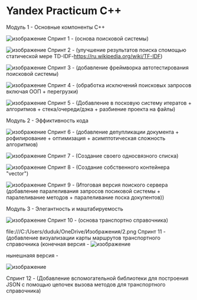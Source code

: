 # Yandex Practicum C++

Модуль 1 - Основные компоненты С++

![изображение](https://user-images.githubusercontent.com/110821533/235262881-bdfa2034-d4e5-4ab6-b034-5e8d2bba2bfc.png)
 Спринт 1 - (основа поисковой системы)
 
![изображение](https://user-images.githubusercontent.com/110821533/235262908-ff45f781-cb1e-4741-8c0c-1f81c7001825.png)
 Спринт 2 - (улучшение результатов поиска спомощью статической мере TD-IDF-https://ru.wikipedia.org/wiki/TF-IDF)
 
![изображение](https://user-images.githubusercontent.com/110821533/235262912-372f001c-0332-442b-8875-b24e135227a4.png)
 Спринт 3 - (добавление фреймворка автотестирования поисковой системы)
 
![изображение](https://user-images.githubusercontent.com/110821533/235262919-040b8fcb-c76c-48b8-b794-8dcb85eedcc5.png)
 Спринт 4 - (обработка исключений поисковых запросов включая ООП + перегрузки)
 
![изображение](https://user-images.githubusercontent.com/110821533/235262927-b12b4879-1ac7-49d8-ad8e-ac5824a181ce.png)
 Спринт 5 - (Добавление в посковую систему итератов + алгоритмов + стека/очереди/дэка + разбиение проекта на файлы)
 

Модуль 2 - Эффиктивность кода 

![изображение](https://user-images.githubusercontent.com/110821533/235262930-e0b07ff9-9026-4daf-8470-98b42ed650b9.png)
 Спринт 6 - (добавление депупликации документа + рофилирование + оптимизация + асимптотическая сложность алгоритмов)
 
![изображение](https://user-images.githubusercontent.com/110821533/235262935-26992f54-bb17-46d5-8d5e-db86d18b50c2.png)
Спринт 7 - (Создание своего односвязного списка)

![изображение](https://user-images.githubusercontent.com/110821533/235262942-828f56f5-17fd-4a15-8f7c-445fca0f0164.png)
 Спринт 8 - (Создание собственного контейнера "vector")
 
![изображение](https://user-images.githubusercontent.com/110821533/235262955-bdb7def7-47c2-487a-b8d0-2e468e1de4d2.png)
 Спринт 9 - (Итоговая версия поиского сервера (добавление паралеливания запросов посиковой системы + паралеливание методов + паралеливание поска докупентов))
 

 Модуль 3 - Элегантность и маштабируемость 
 

![изображение](https://user-images.githubusercontent.com/110821533/235262978-e0f43987-16e3-48eb-a478-301a65de7b53.png)
 Спринт 10 - (основа транспортно справочника)
 
file:///C:/Users/duduk/OneDrive/Изображения/2.png Спринт 11 - (добавление визуализации карты маршрутов транспортного справочника (конечная версия - ![изображение](https://user-images.githubusercontent.com/110821533/235263240-4ba273c5-59cb-4d5e-a8dd-fc297889467c.png)
 
нынешнаяя версия - 

![изображение](https://user-images.githubusercontent.com/110821533/235263592-abbc0211-90b2-4e2c-99a1-17adf7eb73c7.png)



Спринт 12 - (Добавление вспомогательной библиотеки для построения JSON с помощью цепочек вызова методов для транспортного справочника)
